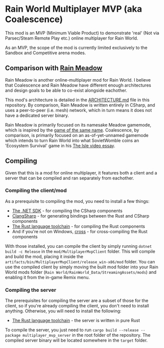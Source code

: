 # Rain World Multiplayer MVP (aka Coalescence)

This mod is an MVP (Minimum Viable Product) to demonstrate 'real' (Not via Parsec/Steam Remote Play etc.) online multiplayer for Rain World.

As an MVP, the scope of the mod is currently limited exclusively to the Sandbox and Competitive arena modes.

## Comparison with [Rain Meadow](https://github.com/henpemaz/Rain-Meadow)

Rain Meadow is another online-multiplayer mod for Rain World. I believe that Coalescence and Rain Meadow have different enough architectures and design goals to be able to co-exist alongside eachother.

This mod's architecture is detailed in the [ARCHITECTURE.md](./ARCHITECTURE.md) file in this repository. By comparison, Rain Meadow is written entirely in CSharp, and uses a peer-to-peer (i.e. mesh) network, which in turn means it does not have a dedicated server binary.

Rain Meadow is primarily focused on its namesake Meadow gamemode, which is inspired by the [game of the same name](https://store.steampowered.com/app/486310/Meadow/). Coalescence, by comparison, is primarily focused on an as-of-yet-unnamed gamemode which intends to turn Rain World into what SovietWomble coins an 'Ecosystem Survival' game in his [The Isle video essay](https://youtu.be/cj7JzmEf-_c).

## Compiling

Given that this is a mod for online multiplayer, it features both a client and a server that can be compiled and ran separately from eachother.

### Compiling the client/mod

As a prerequisite to compiling the mod, you need to install a few things:

- [The .NET SDK](https://learn.microsoft.com/en-us/dotnet/core/sdk) - for compiling the CSharp components
- [ClangSharp](https://github.com/dotnet/ClangSharp) - for generating bindings between the Rust and CSharp components
- [The Rust language toolchain](https://www.rust-lang.org/tools/install) - for compiling the Rust components
- And if you're not on Windows, [cross](https://github.com/cross-rs/cross) - for cross-compiling the Rust components

With those installed, you can compile the client by simply running `dotnet build -c Release` in the `mod/MultiplayerMvpClient` folder. This will compile and build the mod, placing it inside the `artifacts/bin/MultiplayerMvpClient/release_win-x86/mod` folder. You can use the compiled client by simply moving the built mod folder into your Rain World mods folder (`Rain World/RainWorld_Data/StreamingAssets/mods`) and enabling it from the in-game Remix menu.

### Compiling the server

The prerequisites for compiling the server are a subset of those for the client, so if you're already compiling the client, you don't need to install anything. Otherwise, you will need to install the following:

- [The Rust language toolchain](https://www.rust-lang.org/tools/install) - the server is written in pure Rust

To compile the server, you just need to run `cargo build --release --package multiplayer_mvp_server` in the root folder of the repository. The compiled server binary will be located somewhere in the `target` folder.
